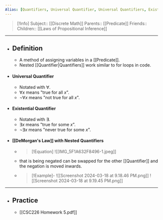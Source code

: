 ```yaml
---
Alias: [Quantifiers, Universal Quantifier, Universal Quantifiers, Existential Quantifier, Existential Quantifiers]
---
```

> [!Info]
> Subject:: [[Discrete Math]]
> Parents:: [[Predicate]]
> Friends:: 
> Children:: [[Laws of Propositional Inference]]
---
- ## Definition
	- A method of assigning variables in a [[Predicate]].
	- Nested [[Quantifier|Quantifiers]] work similar to for loops in code.
- #### Universal Quantifier
	- Notated with $\forall$.
	- $\forall x$ means "true for all $x$".
	- $\neg \forall x$ means "not true for all $x$".
- #### Existential Quantifier
	- Notated with $\exists$.
	- $\exists x$ means "true for some $x$".
	- $\neg\exists x$ means "never true for some $x$".
- #### [[DeMorgan's Law]] with Nested Quantifiers
	- > [!Equation]
	  > ![[IMG_5F1A632F8496-1.jpeg]]
	- that is being negated can be swapped for the other [[Quantifier]] and the negation is moved inwards.
	- > [!Example]-
	  > ![[Screenshot 2024-03-18 at 9.18.46 PM.png]]
	  > ![[Screenshot 2024-03-18 at 9.19.45 PM.png]]
---
- ## Practice
	- [[CSC226 Homework 5.pdf]]